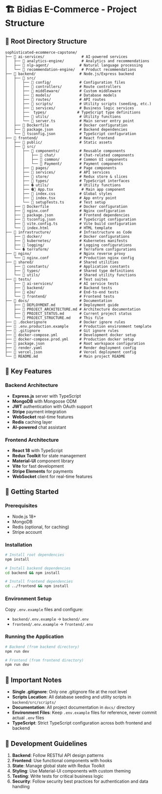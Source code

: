 # 🏗️ Bidias E-Commerce - Project Structure

## 📁 Root Directory Structure

```
sophisticated-ecommerce-capstone/
├── 📂 ai-services/                 # AI-powered services
│   ├── 📂 analytics-engine/        # Analytics and recommendations
│   ├── 📂 nlp-agent/              # Natural language processing
│   └── 📂 recommendation-engine/   # Product recommendations
├── 📂 backend/                    # Node.js/Express backend
│   ├── 📂 src/
│   │   ├── 📂 config/             # Configuration files
│   │   ├── 📂 controllers/        # Route controllers
│   │   ├── 📂 middleware/         # Custom middleware
│   │   ├── 📂 models/             # Database models
│   │   ├── 📂 routes/             # API routes
│   │   ├── 📂 scripts/            # Utility scripts (seeding, etc.)
│   │   ├── 📂 services/           # Business logic services
│   │   ├──  types/              # TypeScript type definitions
│   │   ├── 📂 utils/              # Utility functions
│   │   └── 📄 server.ts           # Main server entry point
│   ├── 📄 Dockerfile              # Docker configuration
│   ├── 📄 package.json            # Backend dependencies
│   └── 📄 tsconfig.json           # TypeScript configuration
├── 📂 frontend/                   # React frontend
│   ├── 📂 public/                 # Static assets
│   ├── 📂 src/
│   │   ├── 📂 components/         # Reusable components
│   │   │   ├── 📂 chat/           # Chat-related components
│   │   │   ├── 📂 common/         # Common UI components
│   │   │   └── 📂 Payment/        # Payment components
│   │   ├── 📂 pages/              # Page components
│   │   ├── 📂 services/           # API services
│   │   ├── 📂 store/              # Redux store & slices
│   │   ├── 📂 types/              # TypeScript interfaces
│   │   ├── � utils/              # Utility functions
│   │   ├── �📄 App.tsx             # Main app component
│   │   ├── 📄 index.css           # Global styles
│   │   ├── 📄 index.tsx           # App entry point
│   │   └── 📄 setupTests.ts       # Test setup
│   ├── 📄 Dockerfile              # Docker configuration
│   ├── 📄 nginx.conf              # Nginx configuration
│   ├── 📄 package.json            # Frontend dependencies
│   ├── 📄 tsconfig.json           # TypeScript configuration
│   ├── 📄 vite.config.ts          # Vite build configuration
│   └── 📄 index.html              # HTML template
├── 📂 infrastructure/             # Infrastructure as Code
│   ├── 📂 docker/                 # Docker configurations
│   ├── 📂 kubernetes/             # Kubernetes manifests
│   ├── 📂 logging/                # Logging configurations
│   └── � terraform/              # Terraform configurations
├── 📂 nginx/                      # Nginx reverse proxy
│   └── 📄 nginx.conf              # Production nginx config
├── 📂 shared/                     # Shared utilities
│   ├── 📂 constants/              # Application constants
│   ├── 📂 types/                  # Shared type definitions
│   └── 📂 utils/                  # Shared utility functions
├── 📂 tests/                      # Test suites
│   ├── 📂 ai-services/            # AI service tests
│   ├── 📂 backend/                # Backend tests
│   ├── 📂 e2e/                    # End-to-end tests
│   └── 📂 frontend/               # Frontend tests
├── 📂 docs/                       # Documentation
│   ├── 📄 DEPLOYMENT.md           # Deployment guide
│   ├── 📄 PROJECT_ARCHITECTURE.md # Architecture documentation
│   ├── 📄 PROJECT_STATUS.md       # Current project status
│   └── 📄 PROJECT_STRUCTURE.md    # This file
├── 📄 .dockerignore               # Docker ignore rules
├── 📄 .env.production.example     # Production environment template
├── 📄 .gitignore                  # Git ignore rules
├── 📄 docker-compose.yml          # Development docker setup
├── 📄 docker-compose.prod.yml     # Production docker setup
├── 📄 package.json                # Root workspace configuration
├── 📄 render.yaml                 # Render deployment config
├── 📄 vercel.json                 # Vercel deployment config
└── 📄 README.md                   # Main project README
```

## 🎯 Key Features

### Backend Architecture
- **Express.js** server with TypeScript
- **MongoDB** with Mongoose ODM
- **JWT** authentication with OAuth support
- **Stripe** payment integration
- **WebSocket** real-time features
- **Redis** caching layer
- **AI-powered** chat assistant

### Frontend Architecture
- **React 18** with TypeScript
- **Redux Toolkit** for state management
- **Material-UI** component library
- **Vite** for fast development
- **Stripe Elements** for payments
- **WebSocket** client for real-time features

## 🚀 Getting Started

### Prerequisites
- Node.js 18+
- MongoDB
- Redis (optional, for caching)
- Stripe account

### Installation
```bash
# Install root dependencies
npm install

# Install backend dependencies
cd backend && npm install

# Install frontend dependencies
cd ../frontend && npm install
```

### Environment Setup
Copy `.env.example` files and configure:
- `backend/.env.example` → `backend/.env`
- `frontend/.env.example` → `frontend/.env`

### Running the Application
```bash
# Backend (from backend directory)
npm run dev

# Frontend (from frontend directory)
npm run dev
```

## 📝 Important Notes

- **Single .gitignore**: Only one .gitignore file at the root level
- **Scripts Location**: All database seeding and utility scripts in `backend/src/scripts/`
- **Documentation**: All project documentation in `docs/` directory
- **Environment Files**: Keep `.env.example` files for reference, never commit actual `.env` files
- **TypeScript**: Strict TypeScript configuration across both frontend and backend

## 🔧 Development Guidelines

1. **Backend**: Follow RESTful API design patterns
2. **Frontend**: Use functional components with hooks
3. **State**: Manage global state with Redux Toolkit
4. **Styling**: Use Material-UI components with custom theming
5. **Testing**: Write tests for critical business logic
6. **Security**: Follow security best practices for authentication and data handling
